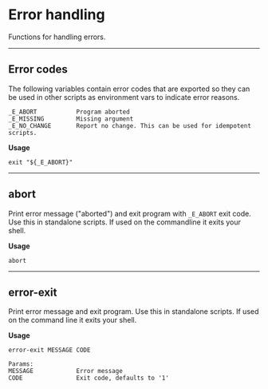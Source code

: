 # Error handling

Functions for handling errors.

---

## Error codes

The following variables contain error codes that are exported so they can be used in other scripts as environment vars to indicate error reasons.

```
_E_ABORT           Program aborted
_E_MISSING         Missing argument
_E_NO_CHANGE       Report no change. This can be used for idempotent scripts.
```

**Usage**

```
exit "${_E_ABORT}"
```

---

## abort

Print error message ("aborted") and exit program with `_E_ABORT` exit code.
Use this in standalone scripts. If used on the commandline it exits your shell.

**Usage**

```
abort
```

---

## error-exit

Print error message and exit program. Use this in standalone scripts.
If used on the command line it exits your shell.

**Usage**

```
error-exit MESSAGE CODE

Params:
MESSAGE            Error message
CODE               Exit code, defaults to '1'
```
